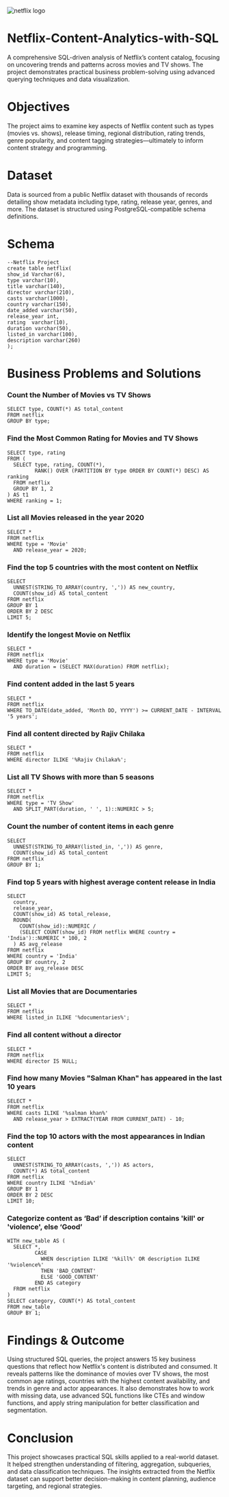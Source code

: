 ![netflix logo](https://github.com/user-attachments/assets/da908f70-d3d6-4e53-874a-1e642c5157d6)


# Netflix-Content-Analytics-with-SQL
A comprehensive SQL-driven analysis of Netflix’s content catalog, focusing on uncovering trends and patterns across movies and TV shows. The project demonstrates practical business problem-solving using advanced querying techniques and data visualization.

# Objectives
The project aims to examine key aspects of Netflix content such as types (movies vs. shows), release timing, regional distribution, rating trends, genre popularity, and content tagging strategies—ultimately to inform content strategy and programming.

# Dataset
Data is sourced from a public Netflix dataset with thousands of records detailing show metadata including type, rating, release year, genres, and more. The dataset is structured using PostgreSQL-compatible schema definitions.

# Schema
```
--Netflix Project
create table netflix(
show_id Varchar(6),
type varchar(10),
title varchar(140),
director varchar(210),
casts varchar(1000),
country	varchar(150),
date_added varchar(50),
release_year int,
rating	varchar(10),
duration varchar(50),
listed_in varchar(100),
description varchar(260)
);
```
# Business Problems and Solutions

### Count the Number of Movies vs TV Shows
   ```
SELECT type, COUNT(*) AS total_content
FROM netflix
GROUP BY type;
```
### Find the Most Common Rating for Movies and TV Shows
```
SELECT type, rating
FROM (
  SELECT type, rating, COUNT(*),
         RANK() OVER (PARTITION BY type ORDER BY COUNT(*) DESC) AS ranking
  FROM netflix
  GROUP BY 1, 2
) AS t1
WHERE ranking = 1;
```
### List all Movies released in the year 2020
```
SELECT * 
FROM netflix
WHERE type = 'Movie'
  AND release_year = 2020;
```
### Find the top 5 countries with the most content on Netflix
```
SELECT 
  UNNEST(STRING_TO_ARRAY(country, ',')) AS new_country,
  COUNT(show_id) AS total_content
FROM netflix
GROUP BY 1
ORDER BY 2 DESC
LIMIT 5;
```
### Identify the longest Movie on Netflix
```
SELECT * 
FROM netflix
WHERE type = 'Movie'
  AND duration = (SELECT MAX(duration) FROM netflix);
```
### Find content added in the last 5 years
```
SELECT *
FROM netflix
WHERE TO_DATE(date_added, 'Month DD, YYYY') >= CURRENT_DATE - INTERVAL '5 years';
```
### Find all content directed by Rajiv Chilaka
```
SELECT * 
FROM netflix
WHERE director ILIKE '%Rajiv Chilaka%';
```
### List all TV Shows with more than 5 seasons
```
SELECT * 
FROM netflix
WHERE type = 'TV Show'
  AND SPLIT_PART(duration, ' ', 1)::NUMERIC > 5;
```
### Count the number of content items in each genre
```
SELECT 
  UNNEST(STRING_TO_ARRAY(listed_in, ',')) AS genre,
  COUNT(show_id) AS total_content
FROM netflix
GROUP BY 1;
```
### Find top 5 years with highest average content release in India
```
SELECT 
  country,
  release_year,
  COUNT(show_id) AS total_release,
  ROUND(
    COUNT(show_id)::NUMERIC /
    (SELECT COUNT(show_id) FROM netflix WHERE country = 'India')::NUMERIC * 100, 2
  ) AS avg_release
FROM netflix
WHERE country = 'India'
GROUP BY country, 2
ORDER BY avg_release DESC
LIMIT 5;
```
### List all Movies that are Documentaries
```
SELECT * 
FROM netflix
WHERE listed_in ILIKE '%documentaries%';
```
### Find all content without a director
```
SELECT * 
FROM netflix
WHERE director IS NULL;
```
### Find how many Movies "Salman Khan" has appeared in the last 10 years
```
SELECT * 
FROM netflix
WHERE casts ILIKE '%salman khan%'
  AND release_year > EXTRACT(YEAR FROM CURRENT_DATE) - 10;
```
### Find the top 10 actors with the most appearances in Indian content
```
SELECT 
  UNNEST(STRING_TO_ARRAY(casts, ',')) AS actors,
  COUNT(*) AS total_content
FROM netflix
WHERE country ILIKE '%India%'
GROUP BY 1
ORDER BY 2 DESC
LIMIT 10;
```
### Categorize content as ‘Bad’ if description contains 'kill' or 'violence', else ‘Good’
```
WITH new_table AS (
  SELECT *, 
         CASE
           WHEN description ILIKE '%kill%' OR description ILIKE '%violence%' 
           THEN 'BAD_CONTENT'
           ELSE 'GOOD_CONTENT'
         END AS category
  FROM netflix
)
SELECT category, COUNT(*) AS total_content
FROM new_table
GROUP BY 1;
```
# Findings & Outcome
Using structured SQL queries, the project answers 15 key business questions that reflect how Netflix's content is distributed and consumed. It reveals patterns like the dominance of movies over TV shows, the most common age ratings, countries with the highest content availability, and trends in genre and actor appearances. It also demonstrates how to work with missing data, use advanced SQL functions like CTEs and window functions, and apply string manipulation for better classification and segmentation.

# Conclusion
This project showcases practical SQL skills applied to a real-world dataset. It helped strengthen understanding of filtering, aggregation, subqueries, and data classification techniques. The insights extracted from the Netflix dataset can support better decision-making in content planning, audience targeting, and regional strategies.



